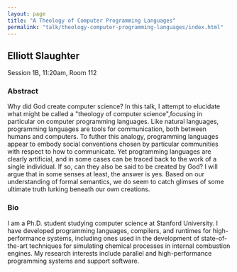 ```yaml
---
layout: page
title: "A Theology of Computer Programming Languages"
permalink: "talk/theology-computer-programming-languages/index.html"
---
```


## <span class="talk-speaker">Elliott Slaughter</span>

Session 1B, 11:20am, Room 112

### <span class="talk-abstract">Abstract</span>

Why did God create computer science? In this talk, I attempt to elucidate what might be called a "theology of computer science",focusing in particular on computer programming languages. Like natural languages, programming languages are tools for communication, both between humans and computers. To futher this analogy, programming languages appear to embody social conventions chosen by particular communities with respect to how to communicate. Yet programming languages are clearly artificial, and in some cases can be traced back to the work of a single individual. If so, can they also be said to be created by God? I will argue that in some senses at least, the answer is yes. Based on our understanding of formal semantics, we do seem to catch glimses of some ultimate truth lurking beneath our own creations.

### <span class="talk-bio">Bio</span>

I am a Ph.D. student studying computer science at Stanford University. I have developed programming languages, compilers, and runtimes for high-performance systems, including ones used in the development of state-of-the-art techniques for simulating chemical processes in internal combustion engines. My research interests include parallel and high-performance programming systems and support software.
